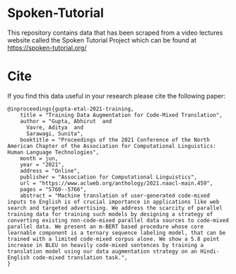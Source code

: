 # Spoken-Tutorial

This repository contains data that has been scraped from a video lectures website called the Spoken Tutorial Project which can be found at https://spoken-tutorial.org/

# Cite 

If you find this data useful in your research please cite the following paper:
```
@inproceedings{gupta-etal-2021-training,
    title = "Training Data Augmentation for Code-Mixed Translation",
    author = "Gupta, Abhirut  and
      Vavre, Aditya  and
      Sarawagi, Sunita",
    booktitle = "Proceedings of the 2021 Conference of the North American Chapter of the Association for Computational Linguistics: Human Language Technologies",
    month = jun,
    year = "2021",
    address = "Online",
    publisher = "Association for Computational Linguistics",
    url = "https://www.aclweb.org/anthology/2021.naacl-main.459",
    pages = "5760--5766",
    abstract = "Machine translation of user-generated code-mixed inputs to English is of crucial importance in applications like web search and targeted advertising. We address the scarcity of parallel training data for training such models by designing a strategy of converting existing non-code-mixed parallel data sources to code-mixed parallel data. We present an m-BERT based procedure whose core learnable component is a ternary sequence labeling model, that can be trained with a limited code-mixed corpus alone. We show a 5.8 point increase in BLEU on heavily code-mixed sentences by training a translation model using our data augmentation strategy on an Hindi-English code-mixed translation task.",
}
```
